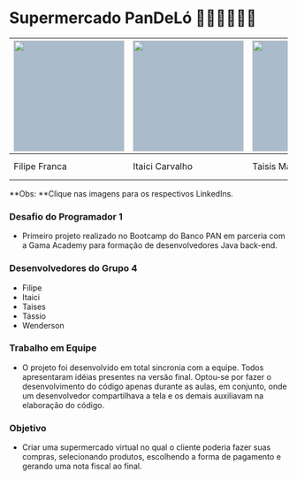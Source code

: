 # Supermercado PanDeLó 🍞🍖🧅🍓🥦🍫  

| <a href="https://www.linkedin.com/in/filipe-lustosa-franca-027288116/" target="blank"><img style="background-color: #abc" align="center" src="https://media-exp1.licdn.com/dms/image/C4D03AQFAQZqtaR83wg/profile-displayphoto-shrink_800_800/0/1630251365728?e=1640822400&v=beta&t=uyWg35Z98LqSpcpZTnvZDG60CQTGe_Z2Nxh-o4ASidM" height="200" width="200" /></a> | <a href="https://www.linkedin.com/in/itaici-plessmann-de-carvalho-45413b42/" target="blank"><img style="background-color: #abc" align="center" src="https://media-exp1.licdn.com/dms/image/C5603AQEqBsm7t5vmIQ/profile-displayphoto-shrink_800_800/0/1516964184735?e=1640822400&v=beta&t=CrAxkPIBVit1jqjVXnIij4u5xu0C4NMhRWnPlCEk7ts" height="200" width="200" /></a> | <a href="https://www.linkedin.com/in/taisis-marinelo/" target="blank"><img style="background-color: #abc" align="center" src="https://media-exp1.licdn.com/dms/image/C4E03AQEKMithNwhNoA/profile-displayphoto-shrink_800_800/0/1633740813274?e=1640822400&v=beta&t=xaDA8iNYyyjXJbtlvutfFv2qP28CGPpq1t_KK-2N87Y" height="200" width="200" /></a> | <a href="           " target="blank"><img style="background-color: #abc" align="center" src="                 " /></a> | <a href="https://www.linkedin.com/in/wenderson-gustavo-silva-dos-santos-27782a205/" target="blank"><img style="background-color: #abc" align="center" src="https://media-exp1.licdn.com/dms/image/C4E03AQHg3G1F3zR1UQ/profile-displayphoto-shrink_800_800/0/1631727338757?e=1640822400&v=beta&t=nPxYGKW2KAXr65n2uKi8TnBcsHC3DaTKL7wFRAma3LI" height="200" width="200" /></a> |
| ------------------------------------------------------------ | ------------------------------------------------------------ | ------------------------------------------------------------ | ------------------------------------------------------------ | ------------------------------------------------------------ |
| Filipe Franca                                        | Itaici Carvalho                                             | Taisis Marinelo                                      | Tássio ___________________                                    | Wenderson Dos Santos                                                |

**Obs: **Clique nas imagens para os respectivos LinkedIns.

### Desafio do Programador 1
- Primeiro projeto realizado no Bootcamp do Banco PAN em parceria com a Gama Academy para formação de desenvolvedores Java back-end.

### Desenvolvedores do Grupo 4
- Filipe
- Itaici
- Taises
- Tássio
- Wenderson

### Trabalho em Equipe
- O projeto foi desenvolvido em total sincronia com a equipe. Todos apresentaram idéias presentes na versão final. Optou-se por fazer o desenvolvimento do código apenas durante as aulas, em conjunto, onde um desenvolvedor compartilhava a tela e os demais auxiliavam na elaboração do código.

### Objetivo
 - Criar uma supermercado virtual no qual o cliente poderia fazer suas compras, selecionando produtos, escolhendo a forma de pagamento e gerando uma nota fiscal ao final. 







